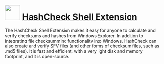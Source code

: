 # <img src="https://cdn.rawgit.com/Thilas/chocolatey-packages/90d6238c8db69f85cbfb32e3bcd7021c2303aba3/hashcheck/icon.png" width="48" height="48"/> [HashCheck Shell Extension](https://chocolatey.org/packages/hashcheck)

The HashCheck Shell Extension makes it easy for anyone to calculate and verify checksums and hashes from Windows Explorer. In addition to integrating file checksumming functionality into Windows, HashCheck can also create and verify SFV files (and other forms of checksum files, such as .md5 files). It is fast and efficient, with a very light disk and memory footprint, and it is open-source.
